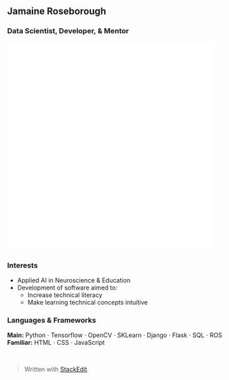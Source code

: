 ## Jamaine Roseborough
### Data Scientist, Developer, & Mentor<br>
<img  src='images/brain.gif'  alt="banner"></img>

### Interests
 - Applied AI in Neuroscience & Education
 - Development of software aimed to:
	 - Increase technical literacy
	 - Make learning technical concepts intuitive

### Languages & Frameworks
**Main:** Python  $\cdot$  Tensorflow  $\cdot$  OpenCV  $\cdot$  SKLearn  $\cdot$  Django  $\cdot$ Flask  $\cdot$  SQL  $\cdot$  ROS <br>
**Familiar:** HTML  $\cdot$  CSS  $\cdot$  JavaScript

<br>

> Written with [StackEdit](https://stackedit.io/).
